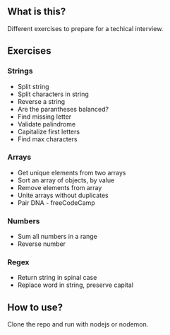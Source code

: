 ## What is this?

Different exercises to prepare for a techical interview.

## Exercises

### Strings

- Split string
- Split characters in string
- Reverse a string
- Are the parantheses balanced?
- Find missing letter
- Validate palindrome
- Capitalize first letters
- Find max characters

### Arrays

- Get unique elements from two arrays
- Sort an array of objects, by value
- Remove elements from array
- Unite arrays without duplicates
- Pair DNA - freeCodeCamp

### Numbers

- Sum all numbers in a range
- Reverse number

### Regex

- Return string in spinal case
- Replace word in string, preserve capital

## How to use?

Clone the repo and run with nodejs or nodemon.
